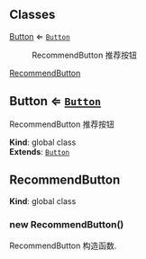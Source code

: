 ## Classes

<dl>
<dt><a href="#Button">Button</a> ⇐ <code><a href="#Button">Button</a></code></dt>
<dd><p>RecommendButton 推荐按钮</p>
</dd>
<dt><a href="#RecommendButton">RecommendButton</a></dt>
<dd></dd>
</dl>

<a name="Button"></a>

## Button ⇐ [<code>Button</code>](#Button)
RecommendButton 推荐按钮

**Kind**: global class  
**Extends**: [<code>Button</code>](#Button)  
<a name="RecommendButton"></a>

## RecommendButton
**Kind**: global class  
<a name="new_RecommendButton_new"></a>

### new RecommendButton()
RecommendButton 构造函数.

